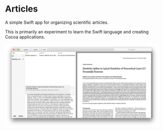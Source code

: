 # Articles

A simple Swift app for organizing scientific articles.

This is primarily an experiment to learn the Swift language and creating Cocoa applications.

![Screenshot](Screenshot.png)
